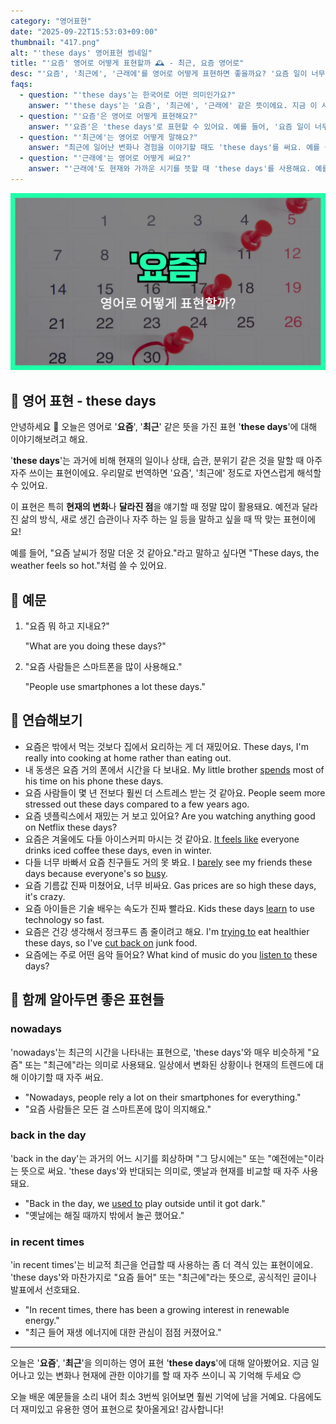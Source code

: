 ```yaml
---
category: "영어표현"
date: "2025-09-22T15:53:03+09:00"
thumbnail: "417.png"
alt: "'these days' 영어표현 썸네일"
title: "'요즘' 영어로 어떻게 표현할까 🕰️ - 최근, 요즘 영어로"
desc: "'요즘', '최근에', '근래에'를 영어로 어떻게 표현하면 좋을까요? '요즘 일이 너무 바빠요.', '최근에 새로운 취미를 시작했어요.' 등을 영어로 표현하는 법을 배워봅시다. 다양한 예문을 통해서 연습하고 본인의 표현으로 만들어 보세요."
faqs: 
  - question: "'these days'는 한국어로 어떤 의미인가요?"
    answer: "'these days'는 '요즘', '최근에', '근래에' 같은 뜻이에요. 지금 이 시기나 현재에 가까운 기간을 말할 때 써요."
  - question: "'요즘'은 영어로 어떻게 표현해요?"
    answer: "'요즘'은 'these days'로 표현할 수 있어요. 예를 들어, '요즘 일이 너무 바빠요.'는 'I'm really busy these days.'라고 말해요."
  - question: "'최근에'는 영어로 어떻게 말해요?"
    answer: "최근에 일어난 변화나 경험을 이야기할 때도 'these days'를 써요. 예를 들어, '최근에 운동을 시작했어요.'는 'I've started working out these days.'라고 해요."
  - question: "'근래에'는 영어로 어떻게 써요?"
    answer: "'근래에'도 현재와 가까운 시기를 뜻할 때 'these days'를 사용해요. 예를 들어, '근래에 자주 피곤해요.'는 'I feel tired often these days.'라고 해요."
---
```


!['these days' 영어표현](./417.png)

## 🌟 영어 표현 - these days

안녕하세요 👋 오늘은 영어로 '**요즘**', '**최근**' 같은 뜻을 가진 표현 '**these days**'에 대해 이야기해보려고 해요.

'**these days**'는 과거에 비해 현재의 일이나 상태, 습관, 분위기 같은 것을 말할 때 아주 자주 쓰이는 표현이에요. 우리말로 번역하면 '요즘', '최근에' 정도로 자연스럽게 해석할 수 있어요.

이 표현은 특히 **현재의 변화**나 **달라진 점**을 얘기할 때 정말 많이 활용돼요. 예전과 달라진 삶의 방식, 새로 생긴 습관이나 자주 하는 일 등을 말하고 싶을 때 딱 맞는 표현이에요!

예를 들어, "요즘 날씨가 정말 더운 것 같아요."라고 말하고 싶다면 "These days, the weather feels so hot."처럼 쓸 수 있어요.

## 📖 예문

1. "요즘 뭐 하고 지내요?"

   "What are you doing these days?"

2. "요즘 사람들은 스마트폰을 많이 사용해요."

   "People use smartphones a lot these days."



## 💬 연습해보기

<ul data-interactive-list>

  <li data-interactive-item>
    <span data-toggler>요즘은 밖에서 먹는 것보다 집에서 요리하는 게 더 재밌어요.</span>
    <span data-answer>These days, I'm really into cooking at home rather than eating out.</span>
  </li>

  <li data-interactive-item>
    <span data-toggler>내 동생은 요즘 거의 폰에서 시간을 다 보내요.</span>
    <span data-answer>My little brother <a href="/blog/in-english/258.spend/">spends</a> most of his time on his phone these days.</span>
  </li>

  <li data-interactive-item>
    <span data-toggler>요즘 사람들이 몇 년 전보다 훨씬 더 스트레스 받는 것 같아요.</span>
    <span data-answer>People seem more stressed out these days compared to a few years ago.</span>
  </li>

  <li data-interactive-item>
    <span data-toggler>요즘 넷플릭스에서 재밌는 거 보고 있어요?</span>
    <span data-answer>Are you watching anything good on Netflix these days?</span>
  </li>

  <li data-interactive-item>
    <span data-toggler>요즘은 겨울에도 다들 아이스커피 마시는 것 같아요.</span>
    <span data-answer><a href="/blog/한-것-같아-영어표현/">It feels like</a> everyone drinks iced coffee these days, even in winter.</span>
  </li>

  <li data-interactive-item>
    <span data-toggler>다들 너무 바빠서 요즘 친구들도 거의 못 봐요.</span>
    <span data-answer>I <a href="/blog/in-english/078.barely/">barely</a> see my friends these days because everyone's so <a href="/blog/in-english/372.busy/">busy</a>.</span>
  </li>

  <li data-interactive-item>
    <span data-toggler>요즘 기름값 진짜 미쳤어요, 너무 비싸요.</span>
    <span data-answer>Gas prices are so high these days, it's crazy.</span>
  </li>

  <li data-interactive-item>
    <span data-toggler>요즘 아이들은 기술 배우는 속도가 진짜 빨라요.</span>
    <span data-answer>Kids these days <a href="/blog/in-english/245.learn/">learn</a> to use technology so fast.</span>
  </li>

  <li data-interactive-item>
    <span data-toggler>요즘은 건강 생각해서 정크푸드 좀 줄이려고 해요.</span>
    <span data-answer>I'm <a href="/blog/in-english/117.try-to/">trying to</a> eat healthier these days, so I've <a href="/blog/in-english/059.cut-back-on/">cut back on</a> junk food.</span>
  </li>

  <li data-interactive-item>
    <span data-toggler>요즘에는 주로 어떤 음악 들어요?</span>
    <span data-answer>What kind of music do you <a href="/blog/in-english/407.listen-to/">listen to</a> these days?</span>
  </li>

</ul>

## 🤝 함께 알아두면 좋은 표현들

### nowadays

'nowadays'는 최근의 시간을 나타내는 표현으로, 'these days'와 매우 비슷하게 "요즘" 또는 "최근에"라는 의미로 사용돼요. 일상에서 변화된 상황이나 현재의 트렌드에 대해 이야기할 때 자주 써요.

- "Nowadays, people rely a lot on their smartphones for everything."
- "요즘 사람들은 모든 걸 스마트폰에 많이 의지해요."

### back in the day

'back in the day'는 과거의 어느 시기를 회상하며 "그 당시에는" 또는 "예전에는"이라는 뜻으로 써요. 'these days'와 반대되는 의미로, 옛날과 현재를 비교할 때 자주 사용돼요.

- "Back in the day, we [used to](/blog/in-english/143.used-to/) play outside until it got dark."
- "옛날에는 해질 때까지 밖에서 놀곤 했어요."

### in recent times

'in recent times'는 비교적 최근을 언급할 때 사용하는 좀 더 격식 있는 표현이에요. 'these days'와 마찬가지로 "요즘 들어" 또는 "최근에"라는 뜻으로, 공식적인 글이나 발표에서 선호돼요.

- "In recent times, there has been a growing interest in renewable energy."
- "최근 들어 재생 에너지에 대한 관심이 점점 커졌어요."

---

오늘은 '**요즘**', '**최근**'을 의미하는 영어 표현 '**these days**'에 대해 알아봤어요. 지금 일어나고 있는 변화나 현재에 관한 이야기를 할 때 자주 쓰이니 꼭 기억해 두세요 😊

오늘 배운 예문들을 소리 내어 최소 3번씩 읽어보면 훨씬 기억에 남을 거예요. 다음에도 더 재미있고 유용한 영어 표현으로 찾아올게요! 감사합니다!

